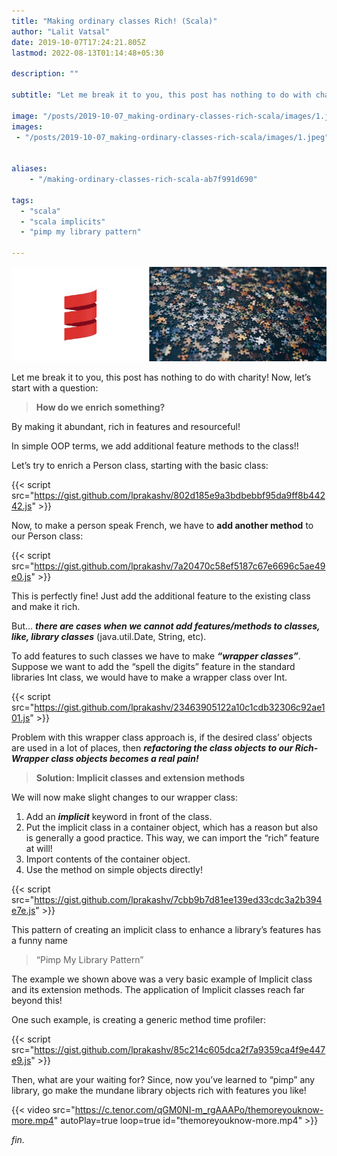 ```yaml
---
title: "Making ordinary classes Rich! (Scala)"
author: "Lalit Vatsal"
date: 2019-10-07T17:24:21.805Z
lastmod: 2022-08-13T01:14:48+05:30

description: ""

subtitle: "Let me break it to you, this post has nothing to do with charity! Now, let’s start with a question:"

image: "/posts/2019-10-07_making-ordinary-classes-rich-scala/images/1.jpeg"
images:
 - "/posts/2019-10-07_making-ordinary-classes-rich-scala/images/1.jpeg"


aliases:
    - "/making-ordinary-classes-rich-scala-ab7f991d690"

tags:
  - "scala"
  - "scala implicits"
  - "pimp my library pattern"

---
```


![image](/posts/2019-10-07_making-ordinary-classes-rich-scala/images/1.jpeg#layoutTextWidth)

Let me break it to you, this post has nothing to do with charity! Now, let’s start with a question:
> **How do we enrich something?**

By making it abundant, rich in features and resourceful!

In simple OOP terms, we add additional feature methods to the class!!

Let’s try to enrich a Person class, starting with the basic class:

{{< script src="https://gist.github.com/lprakashv/802d185e9a3bdbebbf95da9ff8b44242.js" >}}

Now, to make a person speak French, we have to **add another method** to our Person class:

{{< script src="https://gist.github.com/lprakashv/7a20470c58ef5187c67e6696c5ae49e0.js" >}}

This is perfectly fine! Just add the additional feature to the existing class and make it rich.

But… **_there are cases when we cannot add features/methods to classes, like, library classes_** (java.util.Date, String, etc).

To add features to such classes we have to make **_“wrapper classes”_**. Suppose we want to add the “spell the digits” feature in the standard libraries Int class, we would have to make a wrapper class over Int.

{{< script src="https://gist.github.com/lprakashv/23463905122a10c1cdb32306c92ae101.js" >}}

Problem with this wrapper class approach is, if the desired class’ objects are used in a lot of places, then **_refactoring the class objects to our Rich-Wrapper class objects becomes a real pain!_**
> **Solution: Implicit classes and extension methods**

We will now make slight changes to our wrapper class:

1. Add an **_implicit_** keyword in front of the class.
2. Put the implicit class in a container object, which has a reason but also is generally a good practice. This way, we can import the “rich” feature at will!
3. Import contents of the container object.
4. Use the method on simple objects directly!

{{< script src="https://gist.github.com/lprakashv/7cbb9b7d81ee139ed33cdc3a2b394e7e.js" >}}

This pattern of creating an implicit class to enhance a library’s features has a funny name
> “Pimp My Library Pattern”

<!--adsense-inarticle-->

The example we shown above was a very basic example of Implicit class and its extension methods. The application of Implicit classes reach far beyond this!

One such example, is creating a generic method time profiler:

{{< script src="https://gist.github.com/lprakashv/85c214c605dca2f7a9359ca4f9e447e9.js" >}}

Then, what are your waiting for? Since, now you’ve learned to “pimp” any library, go make the mundane library objects rich with features you like!

{{< video src="https://c.tenor.com/qGM0NI-m_rgAAAPo/themoreyouknow-more.mp4" autoPlay=true loop=true id="themoreyouknow-more.mp4" >}}

_fin._
